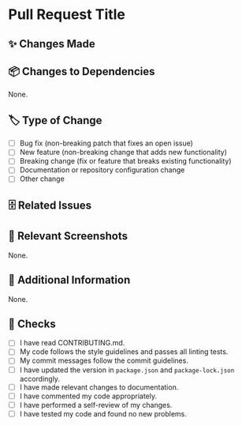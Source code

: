 <!--
Firstly, thanks for taking the time to contribute to this project!

Please go through all sections of this PR template before submitting.
Make sure your PR is not a duplicate.

Check CONTRIBUTING.md for more about contribution guidelines.
Need help? See SUPPORT.md for more information.
-->

# Pull Request Title

<!-- Rename the title above to briefly describe your PR. -->

## ✨ Changes Made

<!-- 
Include a summary of your changes here.
Feel free to include relevant motivation and context.
-->

## 📦 Changes to Dependencies

<!-- 
List any changes to dependencies here.
Make sure to update package.json and package-lock.json accordingly.
-->

None.

## 🏷️ Type of Change

<!-- Put an 'x' in all boxes that apply. -->

- [ ] Bug fix (non-breaking patch that fixes an open issue)
- [ ] New feature (non-breaking change that adds new functionality)
- [ ] Breaking change (fix or feature that breaks existing functionality)
- [ ] Documentation or repository configuration change
- [ ] Other change

## 🗄️ Related Issues

<!-- Include related, open issues fixed in your PR here. -->

<!--
- Fixes #{issue-1}
- Fixes #{issue-2}
- Fixes #{issue-3}
-->

## 📸 Relevant Screenshots

<!-- Include relevant screenshots here. -->

None.

## 📜 Additional Information

<!-- Add additional information not covered elsewhere here. -->

None.

## 🚨 Checks

<!-- Put an 'x' in all boxes that apply. -->

- [ ] I have read CONTRIBUTING.md.
- [ ] My code follows the style guidelines and passes all linting tests.
- [ ] My commit messages follow the commit guidelines.
- [ ] I have updated the version in `package.json` and `package-lock.json` accordingly.
- [ ] I have made relevant changes to documentation.
- [ ] I have commented my code appropriately.
- [ ] I have performed a self-review of my changes.
- [ ] I have tested my code and found no new problems.
